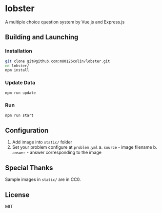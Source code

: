 # lobster

A multiple choice question system by Vue.js and Express.js

## Building and Launching

### Installation

``` bash
git clone git@github.com:m80126colin/lobster.git
cd lobster/
npm install
```

### Update Data

``` bash
npm run update
```

### Run

``` bash
npm run start
```

## Configuration

1. Add image into `static/` folder
2. Set your problem configure at `problem.yml`
  a. `source` - image filename
  b. `answer` - answer corresponding to the image

## Special Thanks

Sample images in `static/` are in CC0.

## License

MIT